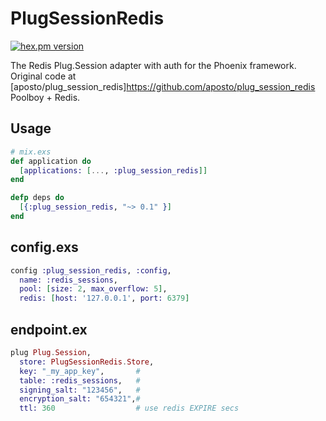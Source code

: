 PlugSessionRedis
================
[![hex.pm version](https://img.shields.io/hexpm/v/plug_session_redis.svg)](https://hex.pm/packages/plug_session_redis)

The Redis Plug.Session adapter with auth for the Phoenix framework. Original code at [aposto/plug_session_redis]https://github.com/aposto/plug_session_redis
Poolboy + Redis.

## Usage 
```elixir
# mix.exs
def application do
  [applications: [..., :plug_session_redis]]
end

defp deps do
  [{:plug_session_redis, "~> 0.1" }]
end
```

## config.exs
```elixir
config :plug_session_redis, :config,
  name: :redis_sessions,
  pool: [size: 2, max_overflow: 5],
  redis: [host: '127.0.0.1', port: 6379]
```

## endpoint.ex  
```elixir
plug Plug.Session,
  store: PlugSessionRedis.Store,
  key: "_my_app_key",       #
  table: :redis_sessions,   #  
  signing_salt: "123456",   #
  encryption_salt: "654321",#
  ttl: 360                  # use redis EXPIRE secs
```
